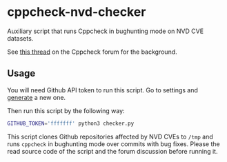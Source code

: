 # cppcheck-nvd-checker

Auxiliary script that runs Cppcheck in bughunting mode on NVD CVE datasets.

See [this thread](https://sourceforge.net/p/cppcheck/discussion/development/thread/834110f0e7/) on the Cppcheck forum for the background.

## Usage

You will need Github API token to run this script. Go to settings and [generate](https://github.com/settings/tokens/new) a new one.

Then run this script by the following way:

```bash
GITHUB_TOKEN='fffffff' python3 checker.py
```

This script clones Github repositories affected by NVD CVEs to `/tmp` and runs `cppcheck` in bughunting mode over commits with bug fixes. Please the read source code of the script and the forum discussion before running it.

